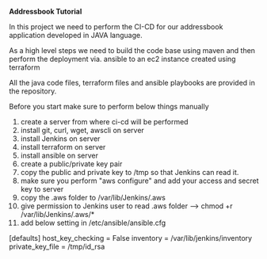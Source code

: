 **Addressbook Tutorial**

In this project we need to perform the CI-CD for our addressbook application developed in JAVA language.

As a high level steps we need to build the code base using maven and then perform the deployment via. ansible to an ec2 instance created using terraform

All the java code files, terraform files and ansible playbooks are provided in the repository.

Before you start make sure to perform below things manually

1. create a server from where ci-cd will be performed
2. install git, curl, wget, awscli on server
3. install Jenkins on server
4. install terraform on server
5. install ansible on server
6. create a public/private key pair 
7. copy the public and private key to /tmp so that Jenkins can read it.
8. make sure you perform "aws configure" and add your access and secret key to server
9. copy the .aws folder to /var/lib/Jenkins/.aws
10. give permission to Jenkins user to read .aws folder --> chmod +r /var/lib/Jenkins/.aws/*
11. add below setting in /etc/ansible/ansible.cfg

[defaults]
host_key_checking = False
inventory = /var/lib/jenkins/inventory
private_key_file = /tmp/id_rsa
